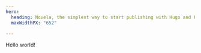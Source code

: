 ```yaml
---
hero:
  heading: Novela, the simplest way to start publishing with Hugo and Forestry.
  maxWidthPX: "652"

---
```

Hello world!